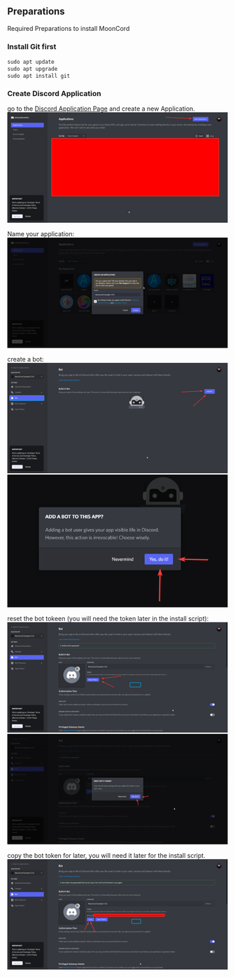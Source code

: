 ## Preparations
Required Preparations to install MoonCord

### Install Git first
```shell
sudo apt update
sudo apt upgrade
sudo apt install git
```

### Create Discord Application
go to the [Discord Application Page](https://discord.com/developers/applications) and create a new Application.
![Screenshot](img/discordApplicationPage.png)

Name your application:
![Screenshot](img/nameApplication.png)

create a bot:
![Screenshot](img/createBot1.png)
![Screenshot](img/createBot2.png)

reset the bot tokeen (you will need the token later in the install script):
![Screenshot](img/resetToken1.png)
![Screenshot](img/resetToken2.png)

copy the bot token for later, you will need it later for the install script.
![Screenshot](img/copyToken.png)